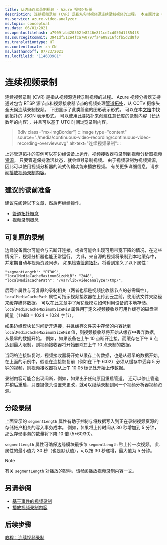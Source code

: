 ```yaml
---
title: 从边缘连续录制视频 - Azure 视频分析器
description: 连续视频录制 (CVR) 是指从实时视频源连续录制视频的过程。 本主题讨论 CVR 是什么，以及如何将其与 Azure 视频分析器配合使用。
ms.service: azure-video-analyzer
ms.topic: conceptual
ms.date: 06/01/2021
ms.openlocfilehash: a7909fab420302fe8246e8f1ce2cd050d1f854f8
ms.sourcegitcommit: 3941df51ce4fca760797fa4e09216fcfb5d2d8f0
ms.translationtype: HT
ms.contentlocale: zh-CN
ms.lasthandoff: 07/23/2021
ms.locfileid: "114603981"
---
```

# <a name="continuous-video-recording"></a>连续视频录制    

连续视频录制 (CVR) 是指从视频源连续录制视频的过程。 Azure 视频分析器支持通过包含 RTSP 源节点和视频接收器节点的视频处理[管道拓扑](pipeline.md)，从 CCTV 摄像头全天候连续录制视频。 下图显示了此类管道的图形表示形式。 可以在本[文档](https://raw.githubusercontent.com/Azure/video-analyzer/main/pipelines/live/topologies/cvr-video-sink/topology.json)中找到拓扑的 JSON 表示形式。 可以使用此类拓扑来创建任意长度的录制内容（长达数年的内容），并且可以基于 UTC 时间浏览录制内容。  

> [!div class="mx-imgBorder"]
> :::image type="content" source="./media/continuous-video-recording/continuous-video-recording-overview.svg" alt-text="连续视频录制":::

上述管道拓扑的实例可以在边缘设备上运行，视频接收器将录制到视频分析器[视频资源](terminology.md#video)。 只要管道保持激活状态，就会继续录制视频。 由于视频录制为视频资源，因此可以使用视频分析器的流式传输功能来播放视频。 有关更多详细信息，请参阅[播放视频录制内容](playback-recordings-how-to.md)。

## <a name="suggested-pre-reading"></a>建议的读前准备  

建议先阅读以下文章，然后再继续操作。

* [管道拓扑概念](pipeline.md)
* [视频录制概念](video-recording.md) 
 
## <a name="resilient-recording"></a>可复原的录制

边缘设备偶尔可能会与云断开连接，或者可能会出现可用带宽下降的情况，在这些情况下，视频分析器也能正常运行。 为此，来自源的视频将录制到本地缓存中，并定期自动与视频资源同步。 如果检查[管道拓扑](https://raw.githubusercontent.com/Azure/video-analyzer/main/pipelines/live/topologies/cvr-video-sink/topology.json)，将看到定义了以下属性：

```
"segmentLength": "PT30S",
"localMediaCacheMaximumSizeMiB": "2048",
"localMediaCachePath": "/var/lib/videoanalyzer/tmp/",
```

后两个属性与可复原的录制相关（两者也都是视频接收器节点的必需属性）。 `localMediaCachePath` 属性可指示视频接收器在上传到云之前，使用该文件夹路径来缓存媒体数据。 可以在[此](../../iot-edge/how-to-access-host-storage-from-module.md)文章中了解边缘模块如何利用设备的本地存储。 `localMediaCacheMaximumSizeMiB` 属性用于定义视频接收器可用作缓存的磁盘空间量（1 MiB = 1024 * 1024 字节）。 

如果边缘模块长时间断开连接，并且缓存文件夹中存储的内容达到 `localMediaCacheMaximumSizeMiB` 值，则视频接收器将开始从缓存中丢弃数据，从最早的数据开始。 例如，如果设备在上午 10 点断开连接，而缓存在下午 6 点达到最大限制，则视频接收器将开始删除在上午 10 点录制的数据。 

当网络连接恢复时，视频接收器将开始从缓存上传数据，也是从最早的数据开始。 在上面的示例中，假设在连接恢复前（例如在下午 6:02）必须从缓存中丢弃 5 分钟的视频，则视频接收器将从上午 10:05 标记处开始上传数据。

录制内容可能会出现间断，例如，如果出于任何原因重启管道。 还可以停止管道并稍后重启，只要摄像头设置未更改，就可以继续录制到同一个视频分析器视频资源。

## <a name="segmented-recording"></a>分段录制  

上面显示的 `segmentLength` 属性有助于控制与将数据写入到正在录制视频资源的存储帐户相关的写入事务成本。 例如，如果将上传时间从 30 秒增加到 5 分钟，那么存储事务的数量将下降 10 倍 (5*60/30)。

`segmentLength` 属性可确保边缘模块最多每 `segmentLength` 秒上传一次视频。 此属性的最小值为 30 秒（也是默认值），可以按 30 秒递增，最大值为 5 分钟。

> [!NOTE]
> 有关 `segmentLength` 对播放的影响，请参阅[播放视频录制内容](playback-recordings-how-to.md)一文。

## <a name="see-also"></a>另请参阅

* [基于事件的视频录制](event-based-video-recording-concept.md) 
* [播放视频录制内容](playback-recordings-how-to.md) 

## <a name="next-steps"></a>后续步骤

[教程：连续视频录制](use-continuous-video-recording.md) 

<!-- links 
[pipeline-cvr-json]: https://github.com/Azure/live-video-analytics/tree/master/MediaGraph/topologies/cvr-asset
[terminology-video]: terminology.md#video
[concept-pipeline]: pipeline.md
[concept-video-playback]: playback-recordings-how-to.md
[concept-recording]: video-recording-concept.md
-->
